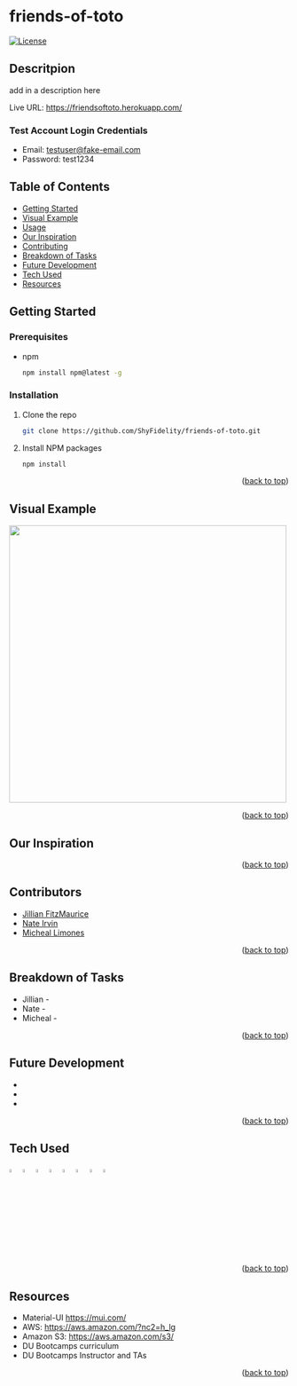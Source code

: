 # friends-of-toto

<div id="top"></div>

[![License](https://img.shields.io/badge/License-MIT-yellow.svg)](https://opensource.org/licenses/MIT)

## Descritpion

add in a description here

Live URL: https://friendsoftoto.herokuapp.com/

### Test Account Login Credentials

- Email: testuser@fake-email.com
- Password: test1234

## Table of Contents

- [Getting Started](#getting-started)
- [Visual Example](#visual-example)
- [Usage](#usage)
- [Our Inspiration](#inspiration)
- [Contributing](#contributing)
- [Breakdown of Tasks](#breakdown)
- [Future Development](#future-development)
- [Tech Used](#tech-used)
- [Resources](#resources)

## Getting Started

### Prerequisites

- npm
  ```sh
  npm install npm@latest -g
  ```

### Installation

1. Clone the repo
   ```sh
   git clone https://github.com/ShyFidelity/friends-of-toto.git
   ```
2. Install NPM packages
   ```sh
   npm install
   ```
   <p align="right">(<a href="#top">back to top</a>)</p>

## Visual Example

<!-- add GIF here  -->
<img src="" width="500px" />

<p align="right">(<a href="#top">back to top</a>)</p>

## Our Inspiration

<p align="right">(<a href="#top">back to top</a>)</p>

## Contributors

- [Jillian FitzMaurice](https://github.com/ShyFidelity)
- [Nate Irvin](https://github.com/irv0735)
- [Micheal Limones](https://github.com/ZestyLimones)

<p align="right">(<a href="#top">back to top</a>)</p>

## Breakdown of Tasks

- Jillian -
- Nate -
- Micheal -

<p align="right">(<a href="#top">back to top</a>)</p>

## Future Development

-
-
-

<p align="right">(<a href="#top">back to top</a>)</p>

## Tech Used

<div style='margin: 1em 0;'>
<img src="https://cdn.jsdelivr.net/gh/devicons/devicon/icons/javascript/javascript-original.svg" alt="JavaScript" width="4%" />
<img src="https://cdn.jsdelivr.net/gh/devicons/devicon/icons/css3/css3-original.svg" alt="CSS" width="4%" />
<img src="https://cdn.jsdelivr.net/gh/devicons/devicon/icons/react/react-original.svg" alt="React" width="4%" "/>
<img src="https://cdn.jsdelivr.net/gh/devicons/devicon/icons/materialui/materialui-original.svg" alt="MUI" width="4%" "/>
<img src="https://cdn.jsdelivr.net/gh/devicons/devicon/icons/nodejs/nodejs-original.svg" alt="NodeJs" width="4%" />
<img src="https://cdn.jsdelivr.net/gh/devicons/devicon/icons/express/express-original-wordmark.svg" alt="express" width="4%" />
<img src="https://cdn.jsdelivr.net/gh/devicons/devicon/icons/graphql/graphql-plain.svg" alt="GraphQL" width="4%" />
<img src="https://images.squarespace-cdn.com/content/v1/52ca3b73e4b04a45ef2c5cb6/1551884861331-C9U2RHJQLOPL9F332X5O/AWS_blog_01.PNG" alt="aws" width="4%" />

</div>

<p align="right">(<a href="#top">back to top</a>)</p>

## Resources

- Material-UI https://mui.com/
- AWS: https://aws.amazon.com/?nc2=h_lg
- Amazon S3: https://aws.amazon.com/s3/
- DU Bootcamps curriculum
- DU Bootcamps Instructor and TAs

<p align="right">(<a href="#top">back to top</a>)</p>
